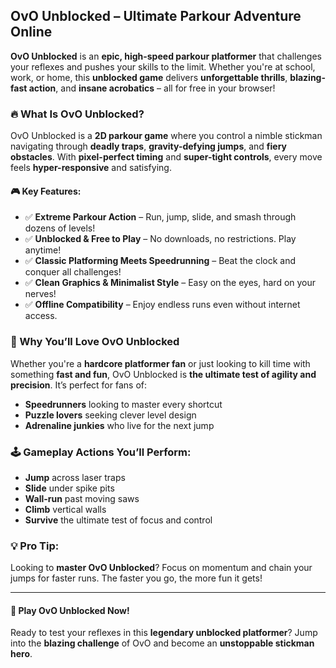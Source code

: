 ## **OvO Unblocked – Ultimate Parkour Adventure Online**

**OvO Unblocked** is an **epic, high-speed parkour platformer** that challenges your reflexes and pushes your skills to the limit. Whether you're at school, work, or home, this **unblocked game** delivers **unforgettable thrills**, **blazing-fast action**, and **insane acrobatics** – all for free in your browser!

### 🔥 What Is OvO Unblocked?

OvO Unblocked is a **2D parkour game** where you control a nimble stickman navigating through **deadly traps**, **gravity-defying jumps**, and **fiery obstacles**. With **pixel-perfect timing** and **super-tight controls**, every move feels **hyper-responsive** and satisfying.

#### 🎮 Key Features:

* ✅ **Extreme Parkour Action** – Run, jump, slide, and smash through dozens of levels!
* ✅ **Unblocked & Free to Play** – No downloads, no restrictions. Play anytime!
* ✅ **Classic Platforming Meets Speedrunning** – Beat the clock and conquer all challenges!
* ✅ **Clean Graphics & Minimalist Style** – Easy on the eyes, hard on your nerves!
* ✅ **Offline Compatibility** – Enjoy endless runs even without internet access.

### 🚀 Why You’ll Love OvO Unblocked

Whether you're a **hardcore platformer fan** or just looking to kill time with something **fast and fun**, OvO Unblocked is **the ultimate test of agility and precision**. It’s perfect for fans of:

* **Speedrunners** looking to master every shortcut
* **Puzzle lovers** seeking clever level design
* **Adrenaline junkies** who live for the next jump

### 🕹️ Gameplay Actions You’ll Perform:

* **Jump** across laser traps
* **Slide** under spike pits
* **Wall-run** past moving saws
* **Climb** vertical walls
* **Survive** the ultimate test of focus and control

### 💡 Pro Tip:

Looking to **master OvO Unblocked**? Focus on momentum and chain your jumps for faster runs. The faster you go, the more fun it gets!

---

#### 🔗 Play OvO Unblocked Now!

Ready to test your reflexes in this **legendary unblocked platformer**? Jump into the **blazing challenge** of OvO and become an **unstoppable stickman hero**.
